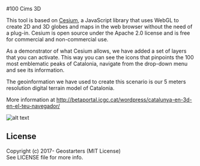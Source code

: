 #100 Cims 3D

This tool is based on [Cesium](https://cesiumjs.org/index.html), a JavaScript library that uses WebGL to create 2D and 3D globes and maps in the web browser without the need of a plug-in. Cesium is open source under the Apache 2.0 license and is free for commercial and non-commercial use.

As a demonstrator of what Cesium allows, we have added a set of layers that you can activate. This way you can see the icons that pinpoints the 100 most emblematic peaks of Catalonia, navigate from the drop-down menu and see its information.

The geoinformation we have used to create this scenario is our 5 meters resolution digital terrain model of Catalonia.

More information at http://betaportal.icgc.cat/wordpress/catalunya-en-3d-en-el-teu-navegador/

![alt text](http://betaportal.icgc.cat/wordpress/wp-content/uploads/2015/01/100cims1.png "App example")

## License

Copyright (c) 2017- Geostarters (MIT License)  
See LICENSE file for more info.